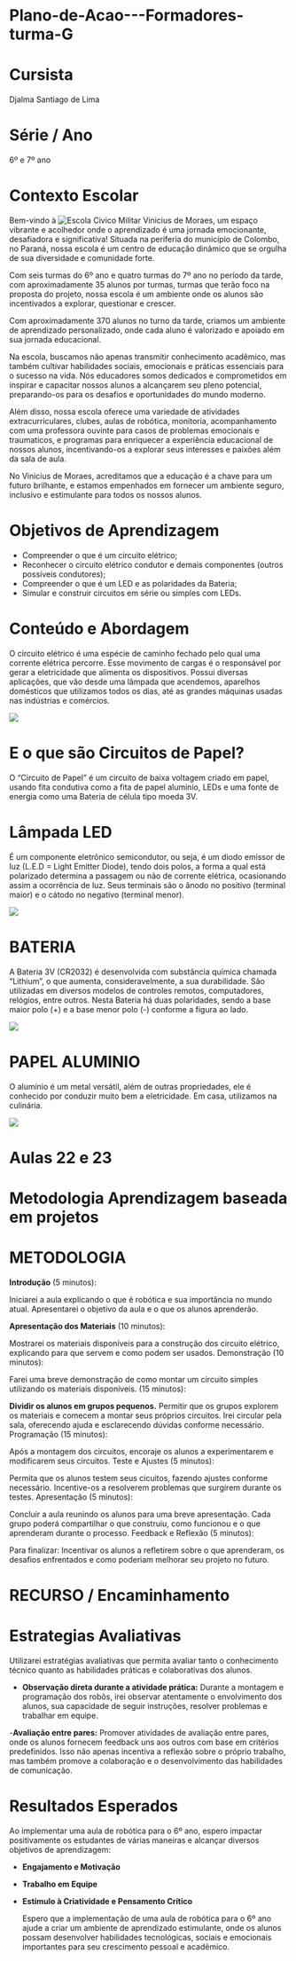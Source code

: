 # Plano-de-Acao---Formadores-turma-G

# Cursista 
Djalma Santiago de Lima 

# Série / Ano 
6º e 7º ano 

# Contexto Escolar
Bem-vindo à ![Escola Civico Militar Vinicius de Moraes](http://www.consultaescolas.pr.gov.br/consultaescolas-java/pages/templates/initial2.jsf?windowId=002&codigoMunicipio=580&codigoEstab=833), um espaço vibrante e acolhedor onde o aprendizado é uma jornada emocionante, desafiadora e significativa!
Situada na periferia do município de Colombo, no Paraná, nossa escola é um centro de educação dinâmico que se orgulha de sua diversidade e comunidade forte.

Com seis turmas do 6º ano e quatro turmas do 7º ano no período da tarde, com aproximadamente 35 alunos por turmas, turmas que terão foco na proposta do projeto, nossa escola é um ambiente onde os alunos são incentivados a explorar, questionar e crescer. 

Com aproximadamente 370 alunos no turno da tarde, criamos um ambiente de aprendizado personalizado, onde cada aluno é valorizado e apoiado em sua jornada educacional.

Na escola, buscamos não apenas transmitir conhecimento acadêmico, mas também cultivar habilidades sociais, emocionais e práticas essenciais para o sucesso na vida. 
Nós educadores somos dedicados e comprometidos em inspirar e capacitar nossos alunos a alcançarem seu pleno potencial, preparando-os para os desafios e oportunidades do mundo moderno.

Além disso, nossa escola oferece uma variedade de atividades extracurriculares, clubes, aulas de robótica, monitoria, acompanhamento com uma professora ouvinte para casos de problemas emocionais e traumaticos, e programas para enriquecer a experiência educacional de nossos alunos, incentivando-os a explorar seus interesses e paixões além da sala de aula.

No Vinicius de Moraes, acreditamos que a educação é a chave para um futuro brilhante, e estamos empenhados em fornecer um ambiente seguro, inclusivo e estimulante para todos os nossos alunos.


# Objetivos de Aprendizagem 

- Compreender o que é um circuito elétrico; 
- Reconhecer o circuito elétrico condutor e demais componentes (outros possíveis condutores);
- Compreender o que é um LED e as polaridades da Bateria;
- Simular e construir circuitos em série ou simples com LEDs.

# Conteúdo e Abordagem 

O circuito elétrico é uma espécie de caminho fechado pelo qual uma corrente elétrica percorre. Esse movimento de cargas é o responsável por gerar a eletricidade que alimenta os dispositivos. 
Possui diversas aplicações, que vão desde uma lâmpada que acendemos, aparelhos domésticos que utilizamos todos os dias, até as grandes máquinas usadas nas indústrias e comércios.


![](https://media.tenor.com/fBls2b9jRNkAAAAM/electricity-battery.gif)

# E o que são Circuitos de Papel? 

O “Circuito de Papel” é um circuito de baixa voltagem criado em papel, usando fita condutiva como a fita de papel alumínio, LEDs e uma fonte de energia como uma Bateria de célula tipo moeda 3V. 

# Lâmpada LED

É um componente eletrônico semicondutor, ou seja, é um diodo emissor de luz (L.E.D = Light Emitter Diode), tendo dois polos, a forma a qual está polarizado determina a passagem ou não de corrente elétrica, ocasionando assim a ocorrência de luz. Seus terminais são o ânodo no positivo (terminal maior) e o cátodo no negativo (terminal menor).

![](https://media.tenor.com/0BH2ATLIpoEAAAAM/led-leds.gif)


# BATERIA

A Bateria 3V (CR2032) é desenvolvida com substância química chamada “Lithium”, o que aumenta, consideravelmente, a sua durabilidade. São utilizadas em diversos modelos de controles remotos, computadores, relógios, entre outros. Nesta Bateria há duas polaridades, sendo a base maior polo (+) e a base menor polo (-) conforme a figura ao lado.

![](https://media1.tenor.com/m/z4SKNM0Gu9MAAAAC/cr2032.gif)


# PAPEL ALUMINIO

O alumínio é um metal versátil, além de outras propriedades, ele é conhecido por conduzir muito bem a eletricidade. Em casa, utilizamos na culinária. 

![](https://media1.tenor.com/m/WmtgVZi7lSAAAAAC/size-industry-trends.gif)


# Aulas 22 e 23 

# Metodologia Aprendizagem baseada em projetos 

# METODOLOGIA

**Introdução** (5 minutos): 

Iniciarei a aula explicando o que é robótica e sua importância no mundo atual.
Apresentarei o objetivo da aula e o que os alunos aprenderão.

**Apresentação dos Materiais** (10 minutos):

Mostrarei os materiais disponíveis para a construção dos circuito elétrico, explicando para que servem e como podem ser usados.
Demonstração (10 minutos):

Farei uma breve demonstração de como montar um circuito simples utilizando os materiais disponíveis. (15 minutos):

**Dividir os alunos em grupos pequenos.**
Permitir que os grupos explorem os materiais e comecem a montar seus próprios circuitos.
Irei circular pela sala, oferecendo ajuda e esclarecendo dúvidas conforme necessário.
Programação (15 minutos):

Após a montagem dos circuitos, encoraje os alunos a experimentarem e modificarem seus circuitos.
Teste e Ajustes (5 minutos):

Permita que os alunos testem seus cicuitos, fazendo ajustes conforme necessário.
Incentive-os a resolverem problemas que surgirem durante os testes.
Apresentação (5 minutos):

Concluir a aula reunindo os alunos para uma breve apresentação.
Cada grupo poderá compartilhar o que construiu, como funcionou e o que aprenderam durante o processo.
Feedback e Reflexão (5 minutos):

Para finalizar:
Incentivar os alunos a refletirem sobre o que aprenderam, os desafios enfrentados e como poderiam melhorar seu projeto no futuro.


# RECURSO / Encaminhamento



# Estrategias Avaliativas 
Utilizarei estratégias avaliativas que permita avaliar tanto o conhecimento técnico quanto as habilidades práticas e colaborativas dos alunos.

- **Observação direta durante a atividade prática:** Durante a montagem e programação dos robôs, irei observar atentamente o envolvimento dos alunos, sua capacidade de seguir instruções, resolver problemas e trabalhar em equipe.

-**Avaliação entre pares:** Promover atividades de avaliação entre pares, onde os alunos fornecem feedback uns aos outros com base em critérios predefinidos. Isso não apenas incentiva a reflexão sobre o próprio trabalho, mas também promove a colaboração e o desenvolvimento das habilidades de comunicação. 

# Resultados Esperados 
Ao implementar uma aula de robótica para o 6º ano, espero impactar positivamente os estudantes de várias maneiras e alcançar diversos objetivos de aprendizagem:
- **Engajamento e Motivação**
- **Trabalho em Equipe**
- **Estímulo à Criatividade e Pensamento Crítico**

  Espero que a implementação de uma aula de robótica para o 6º ano ajude a criar um ambiente de aprendizado estimulante, onde os alunos possam desenvolver habilidades tecnológicas, sociais e emocionais importantes para seu crescimento pessoal e acadêmico.







## 

